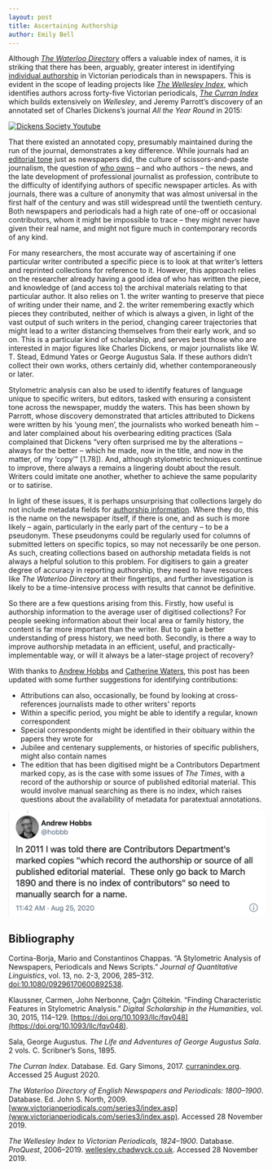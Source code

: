 ```yaml
---
layout: post
title: Ascertaining Authorship
author: Emily Bell
---
```

  
Although [*The Waterloo Directory*](http://www.victorianperiodicals.com/series3/index.asp) offers a valuable index of names, it is 
striking that there has been, arguably, greater interest in identifying 
[individual authorship]( https://www.digitisednewspapers.net/glossary/attribution/) in Victorian periodicals than in newspapers. This is evident in 
the scope of leading projects like [*The Wellesley Index*](http://wellesley.chadwyck.co.uk), which identifies authors across forty-five 
Victorian periodicals, [*The Curran Index*](http://curranindex.org/) which builds extensively on *Wellesley*, and Jeremy Parrott’s discovery of an annotated set of Charles Dickens’s journal *All the Year Round* in 2015: 
  
[![Dickens Society Youtube](http://img.youtube.com/vi/djh0RnvYs_Q/0.jpg)](https://www.youtube.com/embed/djh0RnvYs_Q)
  
That there existed an annotated copy, presumably maintained during the run of the journal, demonstrates a key difference. While 
journals had an [editorial tone]( https://www.digitisednewspapers.net/glossary/publisher/) just as newspapers did, the culture of 
scissors-and-paste journalism, the question of [who owns]( https://www.digitisednewspapers.net/glossary/copyright/) – and who authors
– the news, and the late development of professional journalist as profession, contribute to the difficulty of identifying authors of 
specific newspaper articles. As with journals, there was a culture of anonymity that was almost universal in the first half of the 
century and was still widespread until the twentieth century. Both newspapers and periodicals had a high rate of one-off or 
occasional contributors, whom it might be impossible to trace – they might never have given their real name, and might not figure 
much in contemporary records of any kind.
  
For many researchers, the most accurate way of ascertaining if one particular writer contributed a specific piece is to look at that 
writer’s letters and reprinted collections for reference to it. However, this approach relies on the researcher already having a good 
idea of who has written the piece, and knowledge of (and access to) the archival materials relating to that particular author. It 
also relies on 1. the writer wanting to preserve that piece of writing under their name, and 2. the writer remembering exactly which 
pieces they contributed, neither of which is always a given, in light of the vast output of such writers in the period, changing career trajectories that might lead to a writer distancing themselves from their early work, and so on. This is a particular kind of scholarship, and serves best those who are interested in major figures like Charles Dickens, or major journalists like W. T. Stead, Edmund Yates or George Augustus Sala. If these authors didn’t collect their own works, others certainly did, whether contemporaneously or later.
  
Stylometric analysis can also be used to identify features of language unique to specific writers, but editors, tasked with ensuring 
a consistent tone across the newspaper, muddy the waters. This has been shown by Parrott, whose discovery demonstrated that articles 
attributed to Dickens were written by his ‘young men’, the journalists who worked beneath him – and later complained about his 
overbearing editing practices (Sala complained that Dickens “very often surprised me by the alterations – always for the better – 
which he made, now in the title, and now in the matter, of my ‘copy’” [1.78]). And, although stylometric techniques continue to 
improve, there always a remains a lingering doubt about the result. Writers could imitate one another, whether to achieve the same 
popularity or to satirise. 
  
In light of these issues, it is perhaps unsurprising that collections largely do not include metadata fields for 
[authorship information]( https://www.digitisednewspapers.net/maps/attribution/). Where they do, this is the name on the newspaper 
itself, if there is one, and as such is more likely – again, particularly in the early part of the century – to be a pseudonym. 
These pseudonyms could be regularly used for columns of submitted letters on specific topics, so may not necessarily be one person. 
As such, creating collections based on authorship metadata fields is not always a helpful solution to this problem. For digitisers to gain a 
greater degree of accuracy in reporting authorship, they need to have resources like *The Waterloo Directory* at their fingertips, and 
further investigation is likely to be a time-intensive process with results that cannot be definitive. 
  
So there are a few questions arising from this. Firstly, how useful is authorship information to the average user of digitised 
collections? For people seeking information about their local area or family history, the content is far more important than the 
writer. But to gain a better understanding of press history, we need both. Secondly, is there a way to improve authorship metadata 
in an efficient, useful, and practically-implementable way, or will it always be a later-stage project of recovery?
  
With thanks to [Andrew Hobbs](https://twitter.com/hobbb) and [Catherine Waters](https://twitter.com/Catherine_Faver), this post has been updated with some further suggestions for identifying contributions:

* Attributions can also, occasionally, be found by looking at cross-references journalists made to other writers' reports
* Within a specific period, you might be able to identify a regular, known correspondent
* Special correspondents might be identified in their obituary within the papers they wrote for
* Jubilee and centenary supplements, or histories of specific publishers, might also contain names
* The edition that has been digitised might be a Contributors Department marked copy, as is the case with some issues of *The Times*, with a record of the authorship or source of published editorial material. This would involve manual searching as there is no index, which raises questions about the availability of metadata for paratextual annotations.

<a href="https://twitter.com/hobbb/status/1298209010697609217?s=20">
<img src="https://github.com/AtlasOfDigitisedNewspapers/AtlasOfDigitisedNewspapers.github.io/blob/master/img/Hobbs-tweet.png?raw=true"></a>
  
## Bibliography
Cortina-Borja, Mario and Constantinos Chappas. “A Stylometric Analysis of Newspapers, Periodicals and News Scripts.” *Journal of Quantitative Linguistics*, vol. 13, no. 2-3, 2006, 285–312. [doi:10.1080/09296170600892538](xhttps://www.tandfonline.com/doi/abs/10.1080/09296170600892538).
  
Klaussner, Carmen, John Nerbonne, Çağrı Çöltekin. “Finding Characteristic Features in Stylometric Analysis.” *Digital Scholarship in the Humanities*, vol. 30, 2015, 114–129. [https://doi.org/10.1093/llc/fqv048](https://doi.org/10.1093/llc/fqv048). 
  
Sala, George Augustus. *The Life and Adventures of George Augustus Sala*. 2 vols. C. Scribner’s Sons, 1895.

*The Curran Index*. Database. Ed. Gary Simons, 2017. [curranindex.org](http://curranindex.org/). Accessed 25 August 2020.
  
*The Waterloo Directory of English Newspapers and Periodicals: 1800–1900*. Database. Ed. John S. North, 2009. [www.victorianperiodicals.com/series3/index.asp](www.victorianperiodicals.com/series3/index.asp). Accessed 28 November 2019.
  
*The Wellesley Index to Victorian Periodicals, 1824–1900*. Database. *ProQuest*, 2006–2019. [wellesley.chadwyck.co.uk](wellesley.chadwyck.co.uk). Accessed 28 November 2019.
